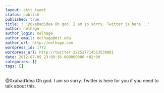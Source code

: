 ```yaml
---
layout: aktt_tweet
status: publish
published: true
title: ! '@0xabad1dea Oh god. I am so sorry. Twitter is here...'
author: nelhage
author_login: nelhage
author_email: nelhage@mit.edu
author_url: http://nelhage.com
wordpress_id: 1772
wordpress_url: http://twitter-222527714513530881
date: 2012-07-09 23:08:36.000000000 +02:00
categories: []
tags: []
---
```

@0xabad1dea Oh god. I am so sorry. Twitter is here for you if you need to talk about this.
